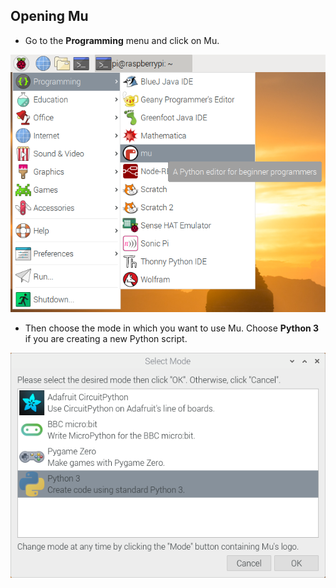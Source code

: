 ## Opening Mu

+ Go to the **Programming** menu and click on Mu.

![opening-mu](images/opening-mu.png)

+ Then choose the mode in which you want to use Mu. Choose **Python 3** if you are creating a new Python script.

![mu-python](images/mu-python.png)

